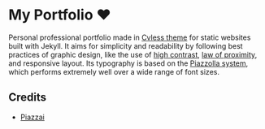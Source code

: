 # My Portfolio ❤️

Personal professional portfolio made in [Cvless theme](https://github.com/piazzai/cvless) for static websites built with Jekyll. It aims for simplicity and readability by following best practices of graphic design, like the use of [high contrast](https://www.contrastrebellion.com), [law of proximity](https://lawsofux.com/law-of-proximity), and responsive layout. Its typography is based on the [Piazzolla system](https://piazzolla.huertatipografica.com/), which performs extremely well over a wide range of font sizes.

## Credits

-   [Piazzai](https://github.com/piazzai/)